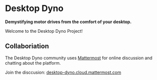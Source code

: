 # Desktop Dyno

**Demystifying motor drives from the comfort of your desktop.**

Welcome to the Desktop Dyno Project!

## Collaboriation

The Desktop Dyno community uses [Mattermost](https://mattermost.com/) for online discussion and chatting about the platform.

Join the disccusion: [desktop-dyno.cloud.mattermost.com](https://desktop-dyno.cloud.mattermost.com/)
